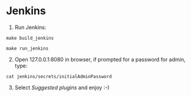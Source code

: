 # Jenkins

1. Run Jenkins:

`make build_jenkins`

`make run_jenkins`

2. Open 127.0.0.1:8080 in browser, if prompted for a password for admin, type:

`cat jenkins/secrets/initialAdminPassword`

3. Select _Suggested plugins_ and enjoy :-) 